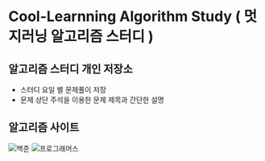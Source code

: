 # Cool-Learnning Algorithm Study ( 멋지러닝 알고리즘 스터디 )

## 알고리즘 스터디 개인 저장소
- 스터디 요일 별 문제풀이 저장
- 문제 상단 주석을 이용한 문제 제목과 간단한 설명

## 알고리즘 사이트
![백준](https://www.acmicpc.net/)
![프로그래머스](https://programmers.co.kr/)
